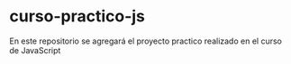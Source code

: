 # curso-practico-js
En este repositorio se agregará el proyecto practico realizado en el curso de JavaScript
